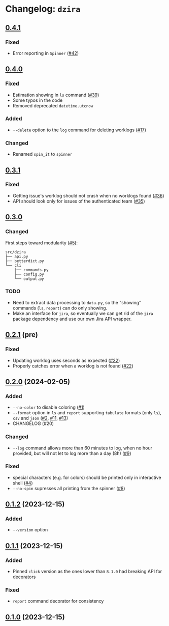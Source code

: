 # Changelog: `dzira`


## [0.4.1](https://github.com/caseneuve/dzira/releases/tag/v0.4.1)

### Fixed

* Error reporting in `Spinner` ([#42](https://github.com/caseneuve/dzira/issues/42))


## [0.4.0](https://github.com/caseneuve/dzira/releases/tag/v0.4.0)

### Fixed

* Estimation showing in `ls` command ([#39](https://github.com/caseneuve/dzira/issues/39))
* Some typos in the code
* Removed deprecated `datetime.utcnow`

### Added

* `--delete` option to the `log` command for deleting worklogs ([#17](https://github.com/caseneuve/dzira/issues/17))

### Changed

* Renamed `spin_it` to `spinner`


## [0.3.1](https://github.com/caseneuve/dzira/releases/tag/v0.3.1)

### Fixed

* Getting issue's worklog should not crash when no worklogs found ([#36](https://github.com/caseneuve/dzira/issues/36))
* API should look only for issues of the authenticated team ([#35](https://github.com/caseneuve/dzira/issues/35))


## [0.3.0](https://github.com/caseneuve/dzira/releases/tag/v0.3.0)

### Changed

First steps toward modularity ([#5](https://github.com/caseneuve/dzira/issues/5)):

```
src/dzira
├── api.py
├── betterdict.py
└── cli
    ├── commands.py
    ├── config.py
    └── output.py
```

### TODO

- Need to extract data processing to `data.py`, so the "showing"
  commands (`ls`, `report`) can do only showing.
- Make an interface for `jira`, so eventually we can get rid of the
  `jira` package dependency and use our own Jira API wrapper.


## [0.2.1](https://github.com/caseneuve/dzira/releases/tag/v0.2) (pre)

### Fixed

* Updating worklog uses seconds as expected ([#22](https://github.com/caseneuve/dzira/issues/22))
* Properly catches error when a worklog is not found ([#22](https://github.com/caseneuve/dzira/issues/22))


## [0.2.0](https://github.com/caseneuve/dzira/releases/tag/v0.2) (2024-02-05)

### Added

* `--no-color` to disable coloring ([#1](https://github.com/caseneuve/dzira/issues/1)) 
* `--format` option in `ls` and `report` supporting `tabulate` formats (only
  `ls`), `csv` and `json` ([#2](https://github.com/caseneuve/dzira/issues/2),
  [#11](https://github.com/caseneuve/dzira/issues/11),
  [#13](https://github.com/caseneuve/dzira/issues/13))
* CHANGELOG (#20)

### Changed 

* `--log` command allows more than 60 minutes to log, when no hour provided, but
  will not let to log more than a day (8h)
  ([#9](https://github.com/caseneuve/dzira/issues/9))

### Fixed

* special characters (e.g. for colors) should be printed only in interactive
  shell ([#4](https://github.com/caseneuve/dzira/issues/4))
* `--no-spin` supresses all printing from the spinner
  ([#8](https://github.com/caseneuve/dzira/issues/8))


## [0.1.2](https://github.com/caseneuve/dzira/releases/tag/v0.1.2) (2023-12-15)

### Added

- `--version` option


## [0.1.1](https://github.com/caseneuve/dzira/releases/tag/v0.1.1) (2023-12-15)

### Added

- Pinned `click` version as the ones lower than `8.1.0` had breaking API for decorators

### Fixed

- `report` command decorator for consistency


## [0.1.0](https://github.com/caseneuve/dzira/releases/tag/v0.1) (2023-12-15)
